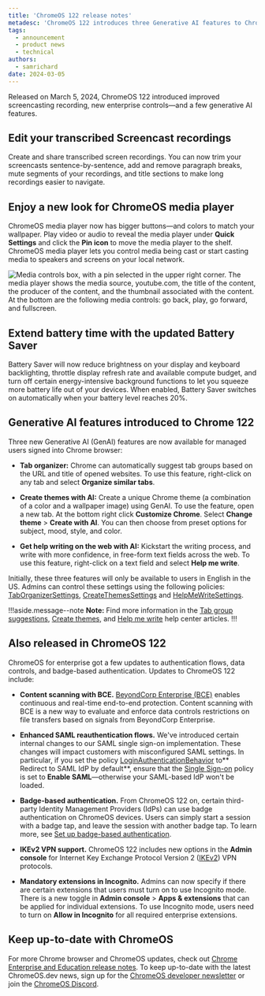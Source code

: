 ```yaml
---
title: 'ChromeOS 122 release notes'
metadesc: 'ChromeOS 122 introduces three Generative AI features to Chrome  (tabs, themes, and writing) along with updates to screencasting and enterprise controls.'
tags:
  - announcement
  - product news
  - technical
authors:
  - samrichard
date: 2024-03-05
---
```


Released on March 5, 2024, ChromeOS 122 introduced improved screencasting recording, new enterprise controls—and a few generative AI features.

## Edit your transcribed Screencast recordings

Create and share transcribed screen recordings. You can now trim your screencasts sentence-by-sentence, add and remove paragraph breaks, mute segments of your recordings, and title sections to make long recordings easier to navigate.

## Enjoy a new look for ChromeOS media player

ChromeOS media player now has bigger buttons—and colors to match your wallpaper. Play video or audio to reveal the media player under **Quick Settings** and click the **Pin icon** to move the media player to the shelf. ChromeOS media player lets you control media being cast or start casting media to speakers and screens on your local network.

![Media controls box, with a pin selected in the upper right corner. The media player shows the media source, [youtube.com](youtube.com), the title of the content, the producer of the content, and the thumbnail associated with the content. At the bottom are the following media controls: go back, play, go forward, and fullscreen.](insert_image_url_here)

## Extend battery time with the updated Battery Saver

Battery Saver will now reduce brightness on your display and keyboard backlighting, throttle display refresh rate and available compute budget, and turn off certain energy-intensive background functions to let you squeeze more battery life out of your devices. When enabled, Battery Saver switches on automatically when your battery level reaches 20%.

## Generative AI features introduced to Chrome 122

Three new Generative AI (GenAI) features are now available for managed users signed into Chrome browser:

- **Tab organizer:** Chrome can automatically suggest tab groups based on the URL and title of opened websites. To use this feature, right-click on any tab and select **Organize similar tabs**.

- **Create themes with AI:** Create a unique Chrome theme (a combination of a color and a wallpaper image) using GenAI. To use the feature, open a new tab. At the bottom right click **Customize Chrome**. Select **Change theme** > **Create with AI**. You can then choose from preset options for subject, mood, style, and color.

- **Get help writing on the web with AI:** Kickstart the writing process, and write with more confidence, in free-form text fields across the web. To use this feature, right-click on a text field and select **Help me write**.

Initially, these three features will only be available to users in English in the US. Admins can control these settings using the following policies: [TabOrganizerSettings](https://chromeenterprise.google/policies/#TabOrganizerSettings), [CreateThemesSettings](https://chromeenterprise.google/policies/#CreateThemesSettings) and [HelpMeWriteSettings](https://chromeenterprise.google/policies/#HelpMeWriteSettings).

!!!aside.message--note
**Note:** Find more information in the [Tab group suggestions](https://support.google.com/chrome/a/answer/14534722?visit_id=638423239461713615-4199251238&p=tab_organizer_settings&rd=1), [Create themes](https://support.google.com/chrome/a/answer/14534723?visit_id=638423239464030884-3741476412&p=create_theme_settings&rd=1), and [Help me write](https://support.google.com/chrome/a/answer/14533935?visit_id=638423239464030884-3741476412&p=help_me_write_settings&rd=1) help center articles.
!!!

## Also released in ChromeOS 122

ChromeOS for enterprise got a few updates to authentication flows, data controls, and badge-based authentication. Updates to ChromeOS 122 include:

- **Content scanning with BCE.** [BeyondCorp Enterprise (BCE)](https://cloud.google.com/security/products/beyondcorp-enterprise) enables continuous and real-time end-to-end protection. Content scanning with BCE is a new way to evaluate and enforce data controls restrictions on file transfers based on signals from BeyondCorp Enterprise.

- **Enhanced SAML reauthentication flows.** We've introduced certain internal changes to our SAML single sign-on implementation. These changes will impact customers with misconfigured SAML settings. In particular, if you set the policy [LoginAuthenticationBehavior](https://chromeenterprise.google/policies/#LoginAuthenticationBehavior) to** Redirect to SAML IdP by default**, ensure that the [Single Sign-on](https://support.google.com/chrome/a/answer/2657289?#zippy=%2Csingle-sign-on) policy is set to **Enable SAML**—otherwise your SAML-based IdP won't be loaded.

- **Badge-based authentication.** From ChromeOS 122 on, certain third-party Identity Management Providers (IdPs) can use badge authentication on ChromeOS devices. Users can simply start a session with a badge tap, and leave the session with another badge tap. To learn more, see [Set up badge-based authentication](https://support.google.com/chrome/a/answer/14587225).

- **IKEv2 VPN support.** ChromeOS 122 includes new options in the **Admin console** for Internet Key Exchange Protocol Version 2 ([IKEv2](https://datatracker.ietf.org/doc/html/rfc5996)) VPN protocols.

- **Mandatory extensions in Incognito.** Admins can now specify if there are certain extensions that users must turn on to use Incognito mode. There is a new toggle in **Admin console** > **Apps & extensions** that can be applied for individual extensions. To use Incognito mode, users need to turn on **Allow in Incognito** for all required enterprise extensions.

## Keep up-to-date with ChromeOS

For more Chrome browser and ChromeOS updates, check out [Chrome Enterprise and Education release notes⁠](https://support.google.com/chrome/a/answer/7679408?hl=en&ref_topic=7679105&sjid=17790463155195284014-NA#). To keep up-to-date with the latest ChromeOS.dev news, sign up for the [ChromeOS developer newsletter](/{locale.code}/subscribe) or join the [ChromeOS Discord](https://chromeos.dev/discord).

